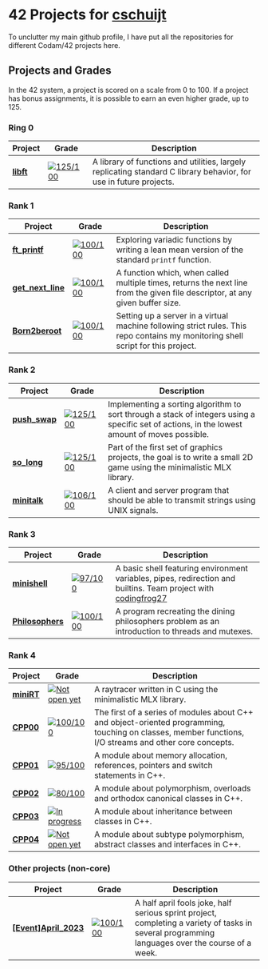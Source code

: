 # 42 Projects for [cschuijt](https://github.com/cschuijt)
To unclutter my main github profile, I have put all the repositories for different Codam/42 projects here.

## Projects and Grades
In the 42 system, a project is scored on a scale from 0 to 100. If a project has bonus assignments, it is possible to earn an even higher grade, up to 125.

### Ring 0
| Project | Grade | Description |
| ------- | ----- | ----------- |
| [**libft**](https://github.com/cschuijt42/libft) | [![125/100](https://img.shields.io/badge/grade-125-5cb85c?style=for-the-badge&logo=42)](https://github.com/cschuijt42/libft) | A library of functions and utilities, largely replicating standard C library behavior, for use in future projects. |


### Rank 1
| Project | Grade | Description |
| ------- | ----- | ----------- |
| [**ft_printf**](https://github.com/cschuijt42/ft_printf) | [![100/100](https://img.shields.io/badge/grade-100-5cb85c?style=for-the-badge&logo=42)](https://github.com/cschuijt42/ft_printf) | Exploring variadic functions by writing a lean mean version of the standard `printf` function. |
| [**get_next_line**](https://github.com/cschuijt42/get_next_line) | [![100/100](https://img.shields.io/badge/grade-100-5cb85c?style=for-the-badge&logo=42)](https://github.com/cschuijt42/get_next_line) | A function which, when called multiple times, returns the next line from the given file descriptor, at any given buffer size. |
| [**Born2beroot**](https://github.com/cschuijt42/born2beroot) | [![100/100](https://img.shields.io/badge/grade-100-5cb85c?style=for-the-badge&logo=42)](https://github.com/cschuijt42/born2beroot) | Setting up a server in a virtual machine following strict rules. This repo contains my monitoring shell script for this project. |

### Rank 2
| Project | Grade | Description |
| ------- | ----- | ----------- |
| [**push_swap**](https://github.com/cschuijt42/push_swap) | [![125/100](https://img.shields.io/badge/grade-125-5cb85c?style=for-the-badge&logo=42)](https://github.com/cschuijt42/push_swap) | Implementing a sorting algorithm to sort through a stack of integers using a specific set of actions, in the lowest amount of moves possible. |
| [**so_long**](https://github.com/cschuijt42/so_long) | [![125/100](https://img.shields.io/badge/grade-125-5cb85c?style=for-the-badge&logo=42)](https://github.com/cschuijt42/so_long) | Part of the first set of graphics projects, the goal is to write a small 2D game using the minimalistic MLX library. |
| [**minitalk**](https://github.com/cschuijt42/minitalk) | [![106/100](https://img.shields.io/badge/grade-106-5cb85c?style=for-the-badge&logo=42)](https://github.com/cschuijt42/minitalk) | A client and server program that should be able to transmit strings using UNIX signals. |

### Rank 3
| Project | Grade | Description |
| ------- | ----- | ----------- |
| [**minishell**](https://github.com/cschuijt42/minishell) | [![97/100](https://img.shields.io/badge/grade-97-5cb85c?style=for-the-badge&logo=42)](https://github.com/cschuijt42/minishell) | A basic shell featuring environment variables, pipes, redirection and builtins. Team project with [codingfrog27](https://github.com/codingfrog27) |
| [**Philosophers**](https://github.com/cschuijt42/philo) | [![100/100](https://img.shields.io/badge/grade-100-5cb85c?style=for-the-badge&logo=42)](https://github.com/cschuijt42/philo) | A program recreating the dining philosophers problem as an introduction to threads and mutexes. |

### Rank 4
| Project | Grade | Description |
| ------- | ----- | ----------- |
| [**miniRT**](https://github.com/cschuijt42/minirt) | [![Not open yet](https://img.shields.io/badge/grade-not%20registered-black?style=for-the-badge&logo=42)](https://github.com/cschuijt42/minirt) | A raytracer written in C using the minimalistic MLX library. |
| [**CPP00**](https://github.com/cschuijt42/cpp00) | [![100/100](https://img.shields.io/badge/grade-100-5cb85c?style=for-the-badge&logo=42)](https://github.com/cschuijt42/cpp00) | The first of a series of modules about C++ and object-oriented programming, touching on classes, member functions, I/O streams and other core concepts. |
| [**CPP01**](https://github.com/cschuijt42/cpp01) | [![95/100](https://img.shields.io/badge/grade-95-5cb85c?style=for-the-badge&logo=42)](https://github.com/cschuijt42/cpp01) | A module about memory allocation, references, pointers and switch statements in C++. |
| [**CPP02**](https://github.com/cschuijt42/cpp02) | [![80/100](https://img.shields.io/badge/grade-80-5cb85c?style=for-the-badge&logo=42)](https://github.com/cschuijt42/cpp02) | A module about polymorphism, overloads and orthodox canonical classes in C++. |
| [**CPP03**](https://github.com/cschuijt42/cpp03) | [![In progress](https://img.shields.io/badge/grade-in%20progress-00babc?style=for-the-badge&logo=42)](https://github.com/cschuijt42/cpp03) | A module about inheritance between classes in C++. |
| [**CPP04**](https://github.com/cschuijt42/cpp04) | [![Not open yet](https://img.shields.io/badge/grade-not%20registered-black?style=for-the-badge&logo=42)](https://github.com/cschuijt42/cpp04) | A module about subtype polymorphism, abstract classes and interfaces in C++. |


### Other projects (non-core)
| Project | Grade | Description |
| ------- | ----- | ----------- |
| [**[Event]April_2023**](https://github.com/cschuijt42/april_2023_event) | [![100/100](https://img.shields.io/badge/grade-100-5cb85c?style=for-the-badge&logo=42)](https://github.com/cschuijt42/april_2023_event) | A half april fools joke, half serious sprint project, completing a variety of tasks in several programming languages over the course of a week. |
